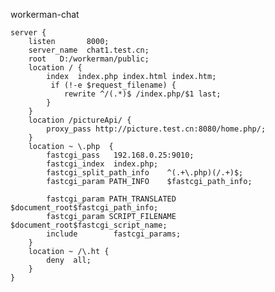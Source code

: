 workerman-chat


    server {
        listen       8000;
        server_name  chat1.test.cn;
        root   D:/workerman/public;
        location / {    
            index  index.php index.html index.htm;          
             if (!-e $request_filename) {
                rewrite ^/(.*)$ /index.php/$1 last;
            }            
        }     
        location /pictureApi/ {
            proxy_pass http://picture.test.cn:8080/home.php/;
        }	
        location ~ \.php  {
            fastcgi_pass   192.168.0.25:9010;            
            fastcgi_index  index.php;
            fastcgi_split_path_info    ^(.+\.php)(/.+)$; 
            fastcgi_param PATH_INFO    $fastcgi_path_info;     
            
            fastcgi_param PATH_TRANSLATED $document_root$fastcgi_path_info; 
            fastcgi_param SCRIPT_FILENAME $document_root$fastcgi_script_name; 
            include        fastcgi_params;
        }
        location ~ /\.ht {
            deny  all;
        }
    }
